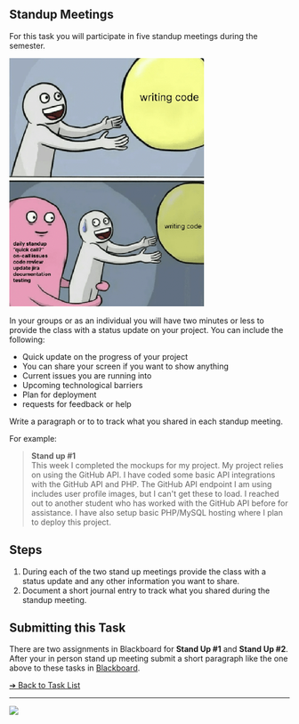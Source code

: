 <style>@import url("//readme.codeadam.ca/readme.css");</style>

## Standup Meetings

For this task you will participate in five standup meetings during the semester.

![Standup vs. Coding](images/meme-standup.png)

In your groups or as an individual you will have two minutes or less to provide the class with a status update on your project. You can include the following:

 - Quick update on the progress of your project
 - You can share your screen if you want to show anything
 - Current issues you are running into
 - Upcoming technological barriers
 - Plan for deployment
 - requests for feedback or help

Write a paragraph or to to track what you shared in each standup meeting. 

For example:

> **Stand up #1**  
> This week I completed the mockups for my project. My project relies on using the GitHub API. I have coded some basic API integrations with the GitHub API and PHP. The GitHub API endpoint I am using includes user profile images, but I can't get these to load. I reached out to another student who has worked with the GitHub API before for assistance. I have also setup basic PHP/MySQL hosting where I plan to deploy this project. 

## Steps

1. During each of the two stand up meetings provide the class with a status update and any other information you want to share.
2. Document a short journal entry to track what you shared during the standup meeting. 

## Submitting this Task

There are two assignments in Blackboard for **Stand Up #1** and **Stand Up #2**. After your in person stand up meeting submit a short paragraph like the one above to these tasks in [Blackboard](https://learn.humber.ca/).

[&#10132; Back to Task List](/)

---

<a href="https://brickmmo.com">
<img src="https://brickmmo.com/images/brickmmo-logo-horizontal.jpg" width="100">
</a>
